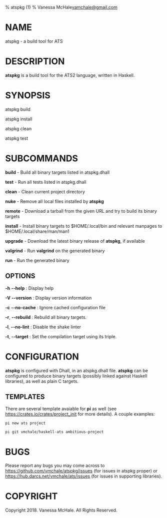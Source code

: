 % atspkg (1)
% Vanessa McHale<vamchale@gmail.com>

# NAME

atspkg - a build tool for ATS

# DESCRIPTION

**atspkg** is a build tool for the ATS2 language, written in Haskell.

# SYNOPSIS

  atspkg build

  atspkg install

  atspkg clean

  atspkg test

# SUBCOMMANDS

**build** - Build all binary targets listed in atspkg.dhall

**test** - Run all tests listed in atspkg.dhall

**clean** - Clean current project directory

**nuke** - Remove all local files installed by **atspkg**

**remote** - Download a tarball from the given URL and try to build its binary
targets

**install** - Install binary targets to $HOME/.local/bin and relevant manpages
to $HOME/.local/share/man/man1

**upgrade** - Download the latest binary release of **atspkg**, if available

**valgrind** - Run **valgrind** on the generated binary

**run** - Run the generated binary

## OPTIONS

**-h** **-\-help**
:   Display help

**-V** **-\-version**
:   Display version information

**-c** **-\-no-cache**
:   Ignore cached configuration file

**-r**, **-\-rebuild**
:   Rebuild all binary targets.

**-l**, **-\-no-lint**
:   Disable the shake linter

**-t**, **-\-target**
:   Set the compilation target using its triple.

# CONFIGURATION

**atspkg** is configured with Dhall, in an atspkg.dhall file. **atspkg** can be
configured to produce binary targets (possibly linked against Haskell
libraries), as well as plain C targets.

## TEMPLATES

There are several template avaiable for **pi** as well (see
https://crates.io/crates/project_init for more details). A couple examples:

```
pi new ats project
```

```
pi git vmchale/haskell-ats ambitious-project
```

# BUGS

Please report any bugs you may come across to
https://github.com/vmchale/atspkg/issues (for issues in atspkg proper) or
https://hub.darcs.net/vmchale/ats/issues (for issues in supporting libraries).

# COPYRIGHT

Copyright 2018. Vanessa McHale. All Rights Reserved.
